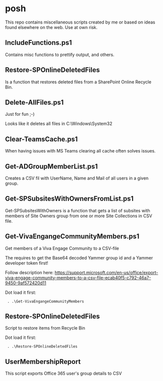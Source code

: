 # posh
This repo contains miscellaneous scripts created by me or based on ideas found elsewhere on the web.
Use at own risk.
## IncludeFunctions.ps1
Contains misc functions to prettify output, and others.
## Restore-SPOnlineDeletedFiles
Is a function that restores deleted files from a SharePoint Online Recycle Bin.

## Delete-AllFiles.ps1
Just for fun ;-)

Looks like it deletes all files in C:\Windows\System32
## Clear-TeamsCache.ps1
When having issues with MS Teams clearing all cache often solves issues.
## Get-ADGroupMemberList.ps1
Creates a CSV fil with UserName, Name and Mail of all users in a given group.
## Get-SPSubsitesWithOwnersFromList.ps1
Get-SPSubsitesWithOwners is a function that gets a list of subsites with members of Site Owners group from one or more Site Collections in CSV file.
## Get-VivaEngangeCommunityMembers.ps1
Get members of a Viva Engage Community to a CSV-file

The requires to get the Base64 decoded Yammer group id and a Yammer developer token first!

Follow description here:
https://support.microsoft.com/en-us/office/export-viva-engage-community-members-to-a-csv-file-ecab40f5-c792-46a7-9450-9af572420d11

Dot load it first:

` . .\Get-VivaEngangeCommunityMembers`
## Restore-SPOnlineDeletedFiles
Script to restore items from Recycle Bin

Dot load it first:

` . .\Restore-SPOnlineDeletedFiles`
## UserMembershipReport
This script exports Office 365 user's group details to CSV